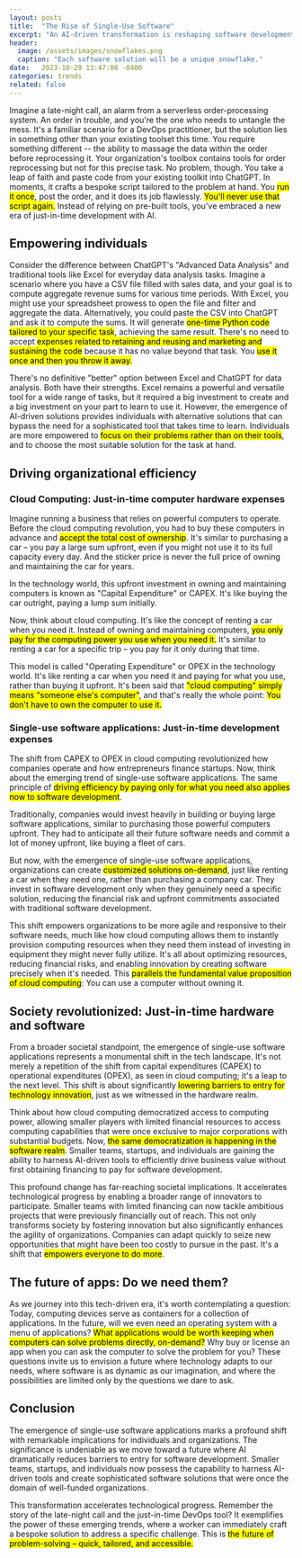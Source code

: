 ```yaml
---
layout: posts
title:  "The Rise of Single-Use Software"
excerpt: "An AI-driven transformation is reshaping software development by solving individual problems with software solutions built just-in-time for a single purpose, in contrast with the traditional model of solving problems using general-purpose software applications built in advance."
header:
  image: /assets/images/snowflakes.png
  caption: "Each software solution will be a unique snowflake."
date:   2023-10-29 13:47:00 -0400
categories: trends
related: false
---
```


Imagine a late-night call, an alarm from a serverless order-processing system.  An order in trouble, and you're the one who needs to untangle the mess.  It's a familiar scenario for a DevOps practitioner, but the solution lies in something other than your existing toolset this time.  You require something different -- the ability to massage the data within the order before reprocessing it.  Your organization's toolbox contains tools for order reprocessing but not for this precise task.  No problem, though.  You take a leap of faith and paste code from your existing toolkit into ChatGPT.  In moments, it crafts a bespoke script tailored to the problem at hand.  You <mark>run it once</mark>, post the order, and it does its job flawlessly.  <mark>You'll never use that script again.</mark>  Instead of relying on pre-built tools, you've embraced a new era of just-in-time development with AI.

## Empowering individuals

Consider the difference between ChatGPT's "Advanced Data Analysis" and traditional tools like Excel for everyday data analysis tasks.  Imagine a scenario where you have a CSV file filled with sales data, and your goal is to compute aggregate revenue sums for various time periods.  With Excel, you might use your spreadsheet prowess to open the file and filter and aggregate the data.  Alternatively, you could paste the CSV into ChatGPT and ask it to compute the sums.  It will generate <mark>one-time Python code tailored to your specific task</mark>, achieving the same result.  There's no need to accept <mark>expenses related to retaining and reusing and marketing and sustaining the code</mark> because it has no value beyond that task.  You <mark>use it once and then you throw it away.</mark>

There's no definitive "better" option between Excel and ChatGPT for data analysis. Both have their strengths.  Excel remains a powerful and versatile tool for a wide range of tasks, but it required a big investment to create and a big investment on your part to learn to use it.  However, the emergence of AI-driven solutions provides individuals with alternative solutions that can bypass the need for a sophisticated tool that takes time to learn.  Individuals are more empowered to <mark>focus on their problems rather than on their tools</mark>, and to choose the most suitable solution for the task at hand.

## Driving organizational efficiency

### Cloud Computing: Just-in-time computer hardware expenses

Imagine running a business that relies on powerful computers to operate.  Before the cloud computing revolution, you had to buy these computers in advance and <mark>accept the total cost of ownership</mark>.  It's similar to purchasing a car – you pay a large sum upfront, even if you might not use it to its full capacity every day.  And the sticker price is never the full price of owning and maintaining the car for years.

In the technology world, this upfront investment in owning and maintaining computers is known as "Capital Expenditure" or CAPEX.  It's like buying the car outright, paying a lump sum initially.

Now, think about cloud computing.  It's like the concept of renting a car when you need it.  Instead of owning and maintaining computers, <mark>you only pay for the computing power you use when you need it.</mark>  It's similar to renting a car for a specific trip – you pay for it only during that time.

This model is called "Operating Expenditure" or OPEX in the technology world.  It's like renting a car when you need it and paying for what you use, rather than buying it upfront.  It's been said that <mark>"cloud computing" simply means "someone else's computer"</mark>, and that's really the whole point: <mark>You don't have to own the computer to use it.</mark>

### Single-use software applications: Just-in-time development expenses

The shift from CAPEX to OPEX in cloud computing revolutionized how companies operate and how entrepreneurs finance startups.  Now, think about the emerging trend of single-use software applications.  The same principle of <mark>driving efficiency by paying only for what you need also applies now to software development</mark>.

Traditionally, companies would invest heavily in building or buying large software applications, similar to purchasing those powerful computers upfront.  They had to anticipate all their future software needs and commit a lot of money upfront, like buying a fleet of cars.

But now, with the emergence of single-use software applications, organizations can create <mark>customized solutions on-demand</mark>, just like renting a car when they need one, rather than purchasing a company car.  They invest in software development only when they genuinely need a specific solution, reducing the financial risk and upfront commitments associated with traditional software development.

This shift empowers organizations to be more agile and responsive to their software needs, much like how cloud computing allows them to instantly provision computing resources when they need them instead of investing in equipment they might never fully utilize.  It's all about optimizing resources, reducing financial risks, and enabling innovation by creating software precisely when it's needed.  This <mark>parallels the fundamental value proposition of cloud computing</mark>: You can use a computer without owning it.

## Society revolutionized: Just-in-time hardware and software

From a broader societal standpoint, the emergence of single-use software applications represents a monumental shift in the tech landscape.  It's not merely a repetition of the shift from capital expenditures (CAPEX) to operational expenditures (OPEX), as seen in cloud computing; it's a leap to the next level.  This shift is about significantly <mark>lowering barriers to entry for technology innovation</mark>, just as we witnessed in the hardware realm.

Think about how cloud computing democratized access to computing power, allowing smaller players with limited financial resources to access computing capabilities that were once exclusive to major corporations with substantial budgets.  Now, <mark>the same democratization is happening in the software realm</mark>.  Smaller teams, startups, and individuals are gaining the ability to harness AI-driven tools to efficiently drive business value without first obtaining financing to pay for software development.

This profound change has far-reaching societal implications.  It accelerates technological progress by enabling a broader range of innovators to participate.  Smaller teams with limited financing can now tackle ambitious projects that were previously financially out of reach.  This not only transforms society by fostering innovation but also significantly enhances the agility of organizations.  Companies can adapt quickly to seize new opportunities that might have been too costly to pursue in the past.  It's a shift that <mark>empowers everyone to do more</mark>.

##  The future of apps:  Do we need them?

As we journey into this tech-driven era, it's worth contemplating a question: Today, computing devices serve as containers for a collection of applications.  In the future, will we even need an operating system with a menu of applications?  <mark>What applications would be worth keeping when computers can solve problems directly, on-demand?</mark>  Why buy or license an app when you can ask the computer to solve the problem for you?  These questions invite us to envision a future where technology adapts to our needs, where software is as dynamic as our imagination, and where the possibilities are limited only by the questions we dare to ask.

## Conclusion

The emergence of single-use software applications marks a profound shift with remarkable implications for individuals and organizations.  The significance is undeniable as we move toward a future where AI dramatically reduces barriers to entry for software development.  Smaller teams, startups, and individuals now possess the capability to harness AI-driven tools and create sophisticated software solutions that were once the domain of well-funded organizations.

This transformation accelerates technological progress.  Remember the story of the late-night call and the just-in-time DevOps tool?  It exemplifies the power of these emerging trends, where a worker can immediately craft a bespoke solution to address a specific challenge.  This is <mark>the future of problem-solving – quick, tailored, and accessible.</mark>
